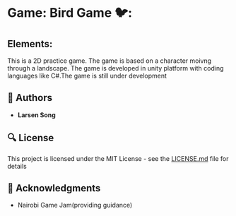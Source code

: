 # Game: Bird Game 🐦:


## **Elements:**

 This is a 2D practice game. The game is based on a character moivng through a landscape.
The game is developed in unity platform with coding languages like C#.The  game is still under development

## :blue_book: Authors
* **Larsen Song** 

## :mag: License

This project is licensed under the MIT License - see the [LICENSE.md](https://github.com/larsensong/Bird_game/blob/master/LICENSE.md) file for details



## :mega: Acknowledgments

* Nairobi Game Jam(providing guidance)
